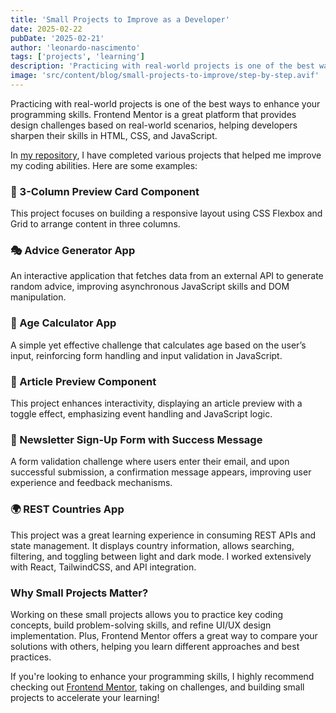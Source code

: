 ```yaml
---
title: 'Small Projects to Improve as a Developer'
date: 2025-02-22
pubDate: '2025-02-21'
author: 'leonardo-nascimento'
tags: ['projects', 'learning']
description: 'Practicing with real-world projects is one of the best ways to enhance your programming skills.'
image: 'src/content/blog/small-projects-to-improve/step-by-step.avif'
---
```


Practicing with real-world projects is one of the best ways to enhance your programming skills. Frontend Mentor is a great platform that provides design challenges based on real-world scenarios, helping developers sharpen their skills in HTML, CSS, and JavaScript.

In <a href="https://github.com/henrikkudesu/frontendmentor-challenges" target="_blank">my repository</a>, I have completed various projects that helped me improve my coding abilities. Here are some examples:

### 📌 3-Column Preview Card Component

This project focuses on building a responsive layout using CSS Flexbox and Grid to arrange content in three columns.

### 🎭 Advice Generator App

An interactive application that fetches data from an external API to generate random advice, improving asynchronous JavaScript skills and DOM manipulation.

### 📅 Age Calculator App

A simple yet effective challenge that calculates age based on the user’s input, reinforcing form handling and input validation in JavaScript.

### 📰 Article Preview Component

This project enhances interactivity, displaying an article preview with a toggle effect, emphasizing event handling and JavaScript logic.

### 📩 Newsletter Sign-Up Form with Success Message

A form validation challenge where users enter their email, and upon successful submission, a confirmation message appears, improving user experience and feedback mechanisms.

### 🌍 REST Countries App

This project was a great learning experience in consuming REST APIs and state management. It displays country information, allows searching, filtering, and toggling between light and dark mode. I worked extensively with React, TailwindCSS, and API integration.

### Why Small Projects Matter?

Working on these small projects allows you to practice key coding concepts, build problem-solving skills, and refine UI/UX design implementation. Plus, Frontend Mentor offers a great way to compare your solutions with others, helping you learn different approaches and best practices.

If you're looking to enhance your programming skills, I highly recommend checking out <a href="https://www.frontendmentor.io/" target="_blank">Frontend Mentor</a>, taking on challenges, and building small projects to accelerate your learning!
